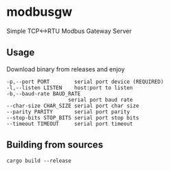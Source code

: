 # modbusgw

Simple TCP&lt;->RTU Modbus Gateway Server

## Usage

Download binary from releases and enjoy

```
-p,--port PORT        serial port device (REQUIRED)
-l,--listen LISTEN    host:port to listen
-b,--baud-rate BAUD_RATE
                    serial port baud rate
--char-size CHAR_SIZE serial port char size
--parity PARITY       serial port parity
--stop-bits STOP_BITS serial port stop bits
--timeout TIMEOUT     serial port timeout
```

## Building from sources

```
cargo build --release
```
